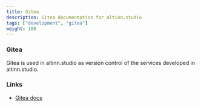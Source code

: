 ```yaml
---
title: Gitea
description: Gitea documentation for altinn.studio
tags: ["development", "gitea"]
weight: 100
---
```


### Gitea

Gitea is used in altinn.studio as version control of the services developed in altinn.studio.

### Links
- [Gitea docs](https://docs.gitea.io/en-us/)